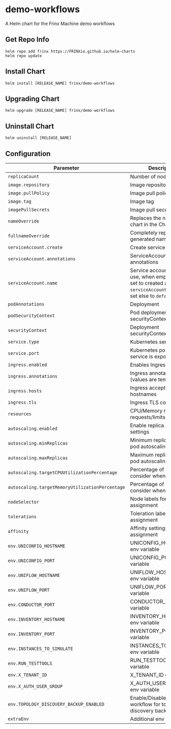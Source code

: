 # demo-workflows

A Helm chart for the Frinx Machine demo workflows

## Get Repo Info

```console
helm repo add frinx https://FRINXio.github.io/helm-charts
helm repo update
```

## Install Chart

```console
helm install [RELEASE_NAME] frinx/demo-workflows
```

## Upgrading Chart

```console
helm upgrade [RELEASE_NAME] frinx/demo-workflows
```

## Uninstall Chart

```console
helm uninstall [RELEASE_NAME]
```

## Configuration

| Parameter | Description | Default |
|-----------|-------------|---------|
| `replicaCount` | Number of nodes | `1` |
| `image.repository` | Image repository | `frinx/demo-workflows` |
| `image.pullPolicy` | Image pull policy | `IfNotPresent` |
| `image.tag` | Image tag | `""` |
| `imagePullSecrets` | Image pull secrets | `{}` |
| `nameOverride` | Replaces the name of the chart in the Chart.yaml file | `""` |
| `fullnameOverride` |  Completely replaces the generated name | `""` |
| `serviceAccount.create` | Create service account | `true` |
| `serviceAccount.annotations` | ServiceAccount annotations | `{}` |
| `serviceAccount.name` | Service account name to use, when empty will be set to created account if `serviceAccount.create` is set else to `default` | `""` |
| `podAnnotations` | Deployment | `{}` |
| `podSecurityContext` | Pod deployment securityContext | `{}` |
| `securityContext` | Deployment securityContext | `{}` |
| `service.type` | Kubernetes service type | `ClusterIP` |
| `service.port` | Kubernetes port where service is exposed | `80` |
| `ingress.enabled` | Enables Ingress | `false` |
| `ingress.annotations` | Ingress annotations (values are templated) | `{}` |
| `ingress.hosts` | Ingress accepted hostnames  | `[]` |
| `ingress.tls` | Ingress TLS configuration | `[]` |
| `resources` | CPU/Memory resource requests/limits | `{}` |
| `autoscaling.enabled` | Enable replica autoscaling settings | `false` |
| `autoscaling.minReplicas` | Minimum replicas for the pod autoscaling | `1` |
| `autoscaling.maxReplicas` | Maximum replicas for the pod autoscaling | `100` |
| `autoscaling.targetCPUUtilizationPercentage` | Percentage of CPU to consider when autoscaling | `80` |
| `autoscaling.targetMemoryUtilizationPercentage` | Percentage of Memory to consider when autoscaling | |
| `nodeSelector` | Node labels for pod assignment | `{}` |
| `tolerations` | Toleration labels for pod assignment | `[]` |
| `affinity` | Affinity settings for pod assignment | `{}` |
| `env.UNICONFIG_HOSTNAME` | UNICONFIG_HOSTNAME env variable | `uniconfig` |
| `env.UNICONFIG_PORT` | UNICONFIG_PORT env variable | `8181` |
| `env.UNIFLOW_HOSTNAME` | UNIFLOW_HOSTNAME env variable | `workflow-proxy` |
| `env.UNIFLOW_PORT` | UNIFLOW_PORT env variable | `8088` |
| `env.CONDUCTOR_PORT` | CONDUCTOR_PORT env variable | `8080` |
| `env.INVENTORY_HOSTNAME` | INVENTORY_HOSTNAME env variable | `inventory` |
| `env.INVENTORY_PORT` | INVENTORY_PORT env variable | `8000` |
| `env.INSTANCES_TO_SIMULATE` | INSTANCES_TO_SIMULATE env variable | `""` |
| `env.RUN_TESTTOOLS` | RUN_TESTTOOLS env variable | `"./scripts/run_netconf_devices/run_netconf_testtool.sh & ./scripts/run_cli_devices/run_devices_docker.sh"` |
| `env.X_TENANT_ID` | X_TENANT_ID env variable | `frinx` |
| `env.X_AUTH_USER_GROUP` | X_AUTH_USER_GROUP env variable | `network-admin` |
| `env.TOPOLOGY_DISCOVERY_BACKUP_ENABLED` | Enable/Disable schedule workflow for topology-discovery backup (0/1) | `0` |
| `extraEnv` | Additional env variables |  |
